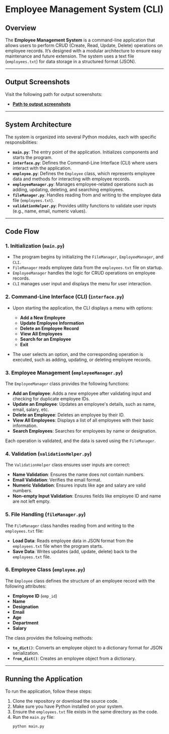 # Employee Management System (CLI)

## Overview

The **Employee Management System** is a command-line application that allows users to perform CRUD (Create, Read, Update, Delete) operations on employee records. It’s designed with a modular architecture to ensure easy maintenance and future extension. The system uses a text file (`employees.txt`) for data storage in a structured format (JSON).

---

## Output Screenshots

Visit the following path for output screenshots:

- **[Path to output screenshots](https://github.com/Atonu007/cli_application/tree/main/output)**

---

## System Architecture

The system is organized into several Python modules, each with specific responsibilities:

- **`main.py`**: The entry point of the application. Initializes components and starts the program.
- **`interface.py`**: Defines the Command-Line Interface (CLI) where users interact with the application.
- **`employee.py`**: Defines the `Employee` class, which represents employee data and methods for interacting with employee records.
- **`employeeManager.py`**: Manages employee-related operations such as adding, updating, deleting, and searching employees.
- **`fileManager.py`**: Handles reading from and writing to the employee data file (`employees.txt`).
- **`validationHelper.py`**: Provides utility functions to validate user inputs (e.g., name, email, numeric values).

---

## Code Flow

### 1. Initialization (`main.py`)

- The program begins by initializing the `FileManager`, `EmployeeManager`, and `CLI`.
- `FileManager` reads employee data from the `employees.txt` file on startup.
- `EmployeeManager` handles the logic for CRUD operations on employee records.
- `CLI` manages user input and displays the menu for user interaction.

### 2. Command-Line Interface (CLI) (`interface.py`)

- Upon starting the application, the CLI displays a menu with options:
  - **Add a New Employee**
  - **Update Employee Information**
  - **Delete an Employee Record**
  - **View All Employees**
  - **Search for an Employee**
  - **Exit**
  
- The user selects an option, and the corresponding operation is executed, such as adding, updating, or deleting employee records.

### 3. Employee Management (`employeeManager.py`)

The `EmployeeManager` class provides the following functions:
  
- **Add an Employee**: Adds a new employee after validating input and checking for duplicate employee IDs.
- **Update an Employee**: Updates an employee's details, such as name, email, salary, etc.
- **Delete an Employee**: Deletes an employee by their ID.
- **View All Employees**: Displays a list of all employees with their basic information.
- **Search Employees**: Searches for employees by name or designation.
  
Each operation is validated, and the data is saved using the `FileManager`.

### 4. Validation (`validationHelper.py`)

The `ValidationHelper` class ensures user inputs are correct:
  
- **Name Validation**: Ensures the name does not contain numbers.
- **Email Validation**: Verifies the email format.
- **Numeric Validation**: Ensures inputs like age and salary are valid numbers.
- **Non-empty Input Validation**: Ensures fields like employee ID and name are not left empty.

### 5. File Handling (`fileManager.py`)

The `FileManager` class handles reading from and writing to the `employees.txt` file:

- **Load Data**: Reads employee data in JSON format from the `employees.txt` file when the program starts.
- **Save Data**: Writes updates (add, update, delete) back to the `employees.txt` file.

### 6. Employee Class (`employee.py`)

The `Employee` class defines the structure of an employee record with the following attributes:

- **Employee ID** (`emp_id`)
- **Name**
- **Designation**
- **Email**
- **Age**
- **Department**
- **Salary**

The class provides the following methods:
  
- **`to_dict()`**: Converts an employee object to a dictionary format for JSON serialization.
- **`from_dict()`**: Creates an employee object from a dictionary.

---

## Running the Application

To run the application, follow these steps:

1. Clone the repository or download the source code.
2. Make sure you have Python installed on your system.
3. Ensure the `employees.txt` file exists in the same directory as the code.
4. Run the `main.py` file:
   ```bash
   python main.py
   ```


   
